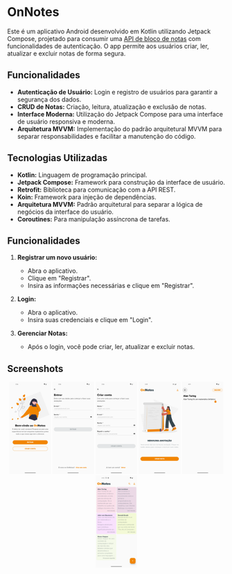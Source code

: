 # OnNotes

Este é um aplicativo Android desenvolvido em Kotlin utilizando Jetpack Compose, projetado para consumir uma [API de bloco de notas](https://github.com/jardsonn/notes-api) com funcionalidades de autenticação. O app permite aos usuários criar, ler, atualizar e excluir notas de forma segura.

## Funcionalidades

- **Autenticação de Usuário:** Login e registro de usuários para garantir a segurança dos dados.
- **CRUD de Notas:** Criação, leitura, atualização e exclusão de notas.
- **Interface Moderna:** Utilização do Jetpack Compose para uma interface de usuário responsiva e moderna.
- **Arquitetura MVVM:** Implementação do padrão arquitetural MVVM para separar responsabilidades e facilitar a manutenção do código.

## Tecnologias Utilizadas

- **Kotlin:** Linguagem de programação principal.
- **Jetpack Compose:** Framework para construção da interface de usuário.
- **Retrofit:** Biblioteca para comunicação com a API REST.
- **Koin:** Framework para injeção de dependências.
- **Arquitetura MVVM:** Padrão arquitetural para separar a lógica de negócios da interface do usuário.
- **Coroutines:** Para manipulação assíncrona de tarefas.


## Funcionalidades

1. **Registrar um novo usuário:**
    - Abra o aplicativo.
    - Clique em "Registrar".
    - Insira as informações necessárias e clique em "Registrar".

2. **Login:**
    - Abra o aplicativo.
    - Insira suas credenciais e clique em "Login".

3. **Gerenciar Notas:**
    - Após o login, você pode criar, ler, atualizar e excluir notas.

## Screenshots

<p align="center">
  <img src="./screenshots/Screenshot_welcome.png" width="19%" />
  <img src="./screenshots/Screenshot_sign_in.png" width="19%" />
  <img src="./screenshots/Screenshot_sign_up.png" width="19%" />
  <img src="./screenshots/Screenshot_empty_home.png" width="19%" />
  <img src="./screenshots/Screenshot_add_new_note.png" width="19%" />
  <img src="./screenshots/Screenshot_home_notes.png" width="19%" />
</p>
